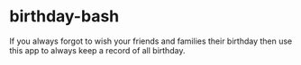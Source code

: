 # birthday-bash
If you always forgot to wish your friends and families their birthday then use this app to always keep a record of all birthday.
